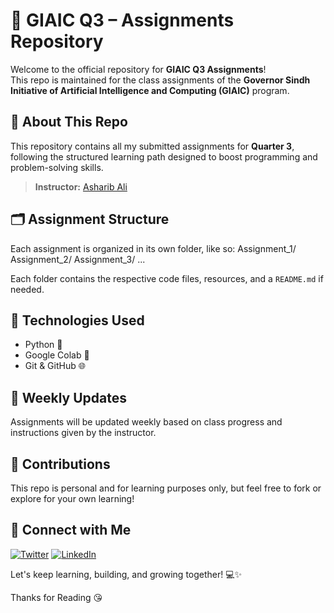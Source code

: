 # 📘 GIAIC Q3 – Assignments Repository

Welcome to the official repository for **GIAIC Q3 Assignments**!  
This repo is maintained for the class assignments of the **Governor Sindh Initiative of Artificial Intelligence and Computing (GIAIC)** program.

## 🧠 About This Repo

This repository contains all my submitted assignments for **Quarter 3**, following the structured learning path designed to boost programming and problem-solving skills.

> **Instructor:** [Asharib Ali](https://github.com/AsharibAli/)

## 🗂️ Assignment Structure

Each assignment is organized in its own folder, like so:
Assignment_1/ Assignment_2/ Assignment_3/ ...

Each folder contains the respective code files, resources, and a `README.md` if needed.

## 🚀 Technologies Used

- Python 🐍
- Google Colab 📓
- Git & GitHub 🌐

## 📅 Weekly Updates

Assignments will be updated weekly based on class progress and instructions given by the instructor.

## 🤝 Contributions

This repo is personal and for learning purposes only, but feel free to fork or explore for your own learning!

## 📱 Connect with Me

[![Twitter](https://img.shields.io/badge/Twitter-1DA1F2?style=for-the-badge&logo=twitter&logoColor=white)](https://x.com/iamabdulrehman5)
[![LinkedIn](https://img.shields.io/badge/LinkedIn-0A66C2?style=for-the-badge&logo=linkedin&logoColor=white)](https://pk.linkedin.com/in/abdul-rehman-jiwani)

Let's keep learning, building, and growing together! 💻✨

Thanks for Reading 😘